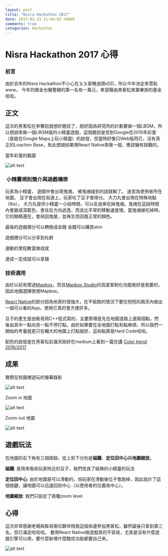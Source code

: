 ```yaml
---
layout: post
title: "Nisra Hackathon 2017"
date: 2017-02-23 11:44:02 +0800
comments: true
categories: Hackathon
---
```

# Nisra Hackathon 2017 心得

### 前言

由於去年的Nisra Hackathon不小心在ㄆㄆ家睡過頭xDD，所以今年決定來雪恥www，
今年的獎金也蠻豐碩的第一名有一萬元，希望藉由黑客松來籌畢旅的基金 哈哈。


## 正文
這次的黑客松在參賽前就想好題目了，剛好因為研究所的計劃要做一個LBGM，所以想說來做一個LBGM版的小精靈遊戲，這個題目是受到Google在2015年彩蛋（是能在Google Maps上玩小精靈）的啟發，但當時好像只Web版而已，沒有真正的Loaction Base，有此想說如果用React Native來做一個，應該蠻有挑戰的。

<!--more-->

當年彩蛋的截圖

![alt text](https://camo.githubusercontent.com/3df8af60dfc1dafbdb0125081704c7c5baa512aa/68747470733a2f2f63646e302e746e7763646e2e636f6d2f77702d636f6e74656e742f626c6f67732e6469722f312f66696c65732f323031352f30332f476f6f676c654d6170735061634d616e2d373330783334332e706e67 "當年彩蛋的截圖")

###  小精靈規則簡介與遊戲構想
玩家為小精靈，
遊戲中會出現鬼魂，
被鬼魂碰到的話就輸了。
迷宮為使用者所在地圖，
豆子會出現在街道上，玩家吃了豆子會得分。
大力丸會出現在特殊地點（lbs），
大力丸提供小精靈一小段時間，可以反過來吃掉鬼魂。鬼魂在這段時間內會變成深藍色，會往反方向逃逸，而且比平常的移動速度慢。當鬼魂被吃掉時，它的眼睛還在，會飛回鬼屋，並再生而回復正常的顏色。

最後的遊戲積分可以轉換成金錢
金錢可以購買skin

遊戲積分可以分享到社群

運動的里程數當做成就

達成一定成就可以拿錢

### 技術選用
由於以前有摸過[Mapbox][1]，而且[Mapbox Studio][2]的高度客制化功能剛好是我要的，因此地圖選擇使用Mapbox。

[React Native][3]的部分因為他真的很強大，在不偷跑的情況下要在短短的兩天內做出一個可以看的App，使用它真的會方便許多。

豆子的產生是由銓哥用C++程式寫的，主要原理是先在地圖道路上選兩個點，然後由其中一點向另一點不停打點。由於如果要在全地圖打點有點麻煩，所以我們一開始的考量就是只在輔大的地圖上打點就好，這些點算是Hard Code哈哈。

配色的啟發是在黑客松前幾天剛好在medium上看到一篇在講 [Color trend 2016/2017][4]

[1]:https://www.mapbox.com/
[2]:https://www.mapbox.com/studio/
[3]:http://facebook.github.io/react-native/
[4]:https://medium.muz.li/color-trend-2016-2017-c40e34f08f2c#.bhrqrvors

## 成果

實際在校園裡遊玩的螢幕錄影

![alt text](https://github.com/KevinHu2014/Pacman/blob/master/screenshots/demo.gif?raw=true "Demo")


Zoom in 地圖

![alt text](https://github.com/KevinHu2014/Pacman/blob/master/screenshots/01.png?raw=true "Demo")

Zoom out 地圖

![alt text](https://github.com/KevinHu2014/Pacman/blob/master/screenshots/02.png?raw=true "Demo")

## 遊戲玩法

在地圖的右下角有三個按鈕，從上到下分別是**磁鐵**、**定位回中心**與**地圖縮放**。

**磁鐵**: 是用來吸收玩家附近的豆子，我們改良了經典的小精靈的玩法

**定位回中心**:  由於地圖是可以滑動的，怕玩家在滑動後位子會跑掉，因此設計了這個按鍵，讓地圖可以迅速回到中心（以使用者的位置為中心）。

**地圖縮放**: 我們只設定了兩種zoom level


## 心得
這次非常感謝老楊與銓哥兩位夥伴陪我這個係邊參加黑客松，雖然最後只拿到第三名，但已滿足哈哈哈。 要用React Native做遊戲真的不容易，尤其是沒有什麼遊戲引擎可以用，要什麼新增什麼酷炫功能都要自己來。

![alt text](https://s10.postimg.org/w4jprbi4p/16251219_120300001783519418_1984515907_o.jpg "第三名")
